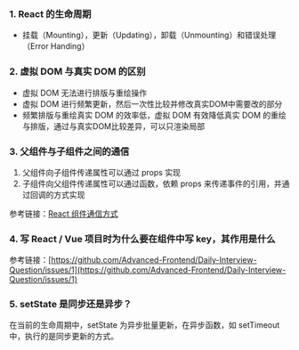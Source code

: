 ### 1. React 的生命周期  
  - 挂载（Mounting），更新（Updating），卸载（Unmounting）和错误处理（Error Handing）

### 2. 虚拟 DOM 与真实 DOM 的区别  
  - 虚拟 DOM 无法进行排版与重绘操作  
  - 虚拟 DOM 进行频繁更新，然后一次性比较并修改真实DOM中需要改的部分  
  - 频繁排版与重绘真实 DOM 的效率低，虚拟 DOM 有效降低真实 DOM 的重绘与排版，通过与真实DOM比较差异，可以只渲染局部  

### 3. 父组件与子组件之间的通信
  1. 父组件向子组件传递属性可以通过 props 实现
  2. 子组件向父组件传递属性可以通过函数，依赖 props 来传递事件的引用，并通过回调的方式实现
  
  参考链接：[React 组件通信方式](https://github.com/lgwebdream/FE-Interview/issues/31)

### 4. 写 React / Vue 项目时为什么要在组件中写 key，其作用是什么
参考链接：[https://github.com/Advanced-Frontend/Daily-Interview-Question/issues/1](https://github.com/Advanced-Frontend/Daily-Interview-Question/issues/1)

### 5. setState 是同步还是异步？
在当前的生命周期中，setState 为异步批量更新，在异步函数，如 setTimeout 中，执行的是同步更新的方式。
